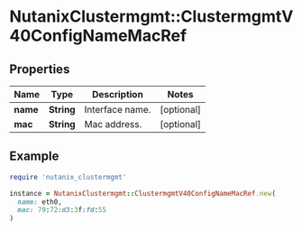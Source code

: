 # NutanixClustermgmt::ClustermgmtV40ConfigNameMacRef

## Properties

| Name | Type | Description | Notes |
| ---- | ---- | ----------- | ----- |
| **name** | **String** | Interface name. | [optional] |
| **mac** | **String** | Mac address. | [optional] |

## Example

```ruby
require 'nutanix_clustermgmt'

instance = NutanixClustermgmt::ClustermgmtV40ConfigNameMacRef.new(
  name: eth0,
  mac: 79:72:d3:3f:fd:55
)
```

